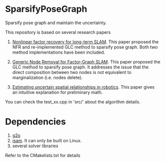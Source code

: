 # SparsifyPoseGraph
Sparsify pose graph and maintain the uncertainty.

This repository is based on several research papers 

1. [Nonlinear factor recovery for long-term SLAM](http://www2.informatik.uni-freiburg.de/~mazuran/papers/mazuran15ijrr.pdf). This paper proposed the NFR and re-implemented GLC method to sparsify pose graph. Both two method implementations have been included.

2. [Generic Node Removal for Factor-Graph SLAM](https://ri.cmu.edu/pub_files/2014/9/CarlevarisBianco14tro.pdf). This paper proposed the GLC method to sparsify pose graph. It addresses the issue that the direct composition between two nodes is not equivalent to marginalization (i.e. nodes delete).

3. [Estimating uncertain spatial relationships in robotics](https://www.researchgate.net/profile/Randall_Smith4/publication/221405213_Estimating_Uncertain_Spatial_Relationships_in_Robotics/links/0fcfd5141dc9b2bf2d000000.pdf). This paper gives an intuitive explanation for preliminary math.


You can check the test_xx.cpp in 'src/' about the algorithm details.


# Dependencies
1. [g2o](https://github.com/RainerKuemmerle/g2o)
2. [isam](http://people.csail.mit.edu/kaess/isam/). It can only be built on Linux.
3. several solver libraries

Refer to the CMakelists.txt for details
